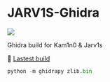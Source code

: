 # JARV1S-Ghidra

[![](https://github.com/L1NNA/JARV1S-Ghidra/workflows/Build%20and%20Release%20JAR/badge.svg)](https://github.com/L1NNA/JARV1S-Ghidra/actions)

Ghidra build for Kam1n0 &amp; Jarv1s

:rocket: [Lastest build](https://github.com/L1NNA/JARV1S-Ghidra/releases/tag/v0.0.1) 

```python
python -m ghidrapy zlib.bin
```
